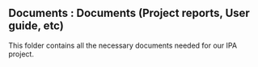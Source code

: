 ## Documents : Documents (Project reports, User guide, etc)

This folder contains all the necessary documents needed for our IPA project.
